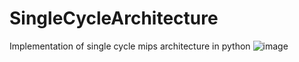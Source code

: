 # SingleCycleArchitecture
Implementation of single cycle mips architecture in python
![image](https://github.com/vaishnavimore23/SingleCycleArchitecture/assets/112438473/71a7286e-3feb-4648-8185-da038eda546f)
